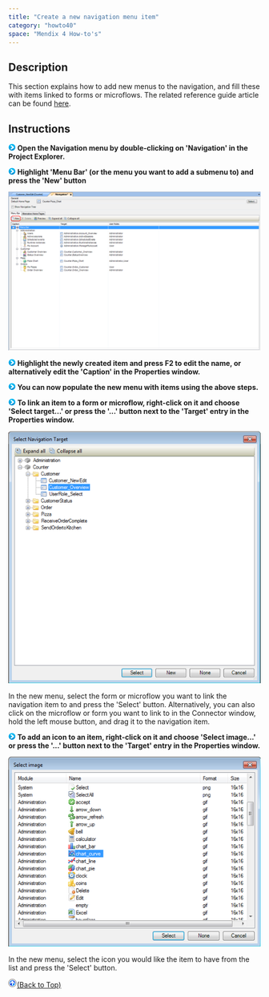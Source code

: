 ```yaml
---
title: "Create a new navigation menu item"
category: "howto40"
space: "Mendix 4 How-to's"
---
```

## Description

This section explains how to add new menus to the navigation, and fill these with items linked to forms or microflows. The related reference guide article can be found [here](https://world.mendix.com/pages/releaseview.action?pageId=13238662).

## Instructions

![](attachments/819203/917932.png) **Open the Navigation menu by double-clicking on 'Navigation' in the Project Explorer.**

![](attachments/819203/917932.png) **Highlight 'Menu Bar' (or the menu you want to add a submenu to) and press the 'New' button**

![](attachments/2621516/2752788.png)

![](attachments/819203/917932.png) **Highlight the newly created item and press F2 to edit the name, or alternatively edit the 'Caption' in the Properties window.**

![](attachments/819203/917932.png) **You can now populate the new menu with items using the above steps.**

![](attachments/819203/917932.png) **To link an item to a form or microflow, right-click on it and choose 'Select target...' or press the '...' button next to the 'Target' entry in the Properties window.**

![](attachments/2621516/2752787.png)

In the new menu, select the form or microflow you want to link the navigation item to and press the 'Select' button. Alternatively, you can also click on the microflow or form you want to link to in the Connector window, hold the left mouse button, and drag it to the navigation item.

![](attachments/819203/917932.png) **To add an icon to an item, right-click on it and choose 'Select image...' or press the '...' button next to the 'Target' entry in the Properties window.**

![](attachments/2621516/2752786.png)

In the new menu, select the icon you would like the item to have from the list and press the 'Select' button.

[![](attachments/819203/917564.png)](create-a-new-navigation-menu-item)[(Back to Top)](create-a-new-navigation-menu-item)